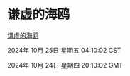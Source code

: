 # 谦虚的海鸥
[谦虚的海鸥](http://219.139.199.238:56308/qxdho/course/base/hotlink/index.php)

2024年 10月 25日 星期五 04:10:02 CST

2024年 10月 24日 星期四 20:10:02 GMT
